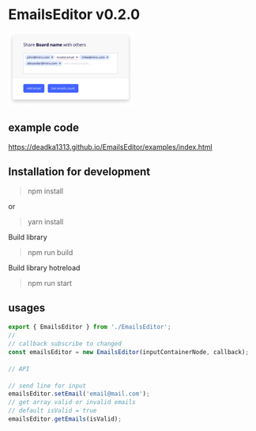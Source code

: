 # EmailsEditor v0.2.0

![example](./readmiImg/example.png)

## example code

https://deadka1313.github.io/EmailsEditor/examples/index.html

## Installation for development

> npm install

or

> yarn install

Build library

> npm run build

Build library hotreload

> npm run start

## usages

```javascript
export { EmailsEditor } from './EmailsEditor';
//
// callback subscribe to changed
const emailsEditor = new EmailsEditor(inputContainerNode, callback);

// API

// send line for input
emailsEditor.setEmail('email@mail.com');
// get array valid or invalid emails
// default isValid = true
emailsEditor.getEmails(isValid);
```
